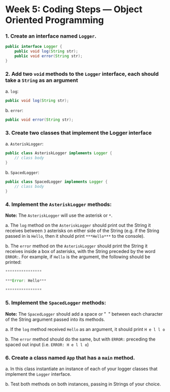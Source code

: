 # Week 5: Coding Steps — Object Oriented Programming

### 1. Create an interface named `Logger`.

```java
public interface Logger {
	public void log(String str);
	public void error(String str);
}
```

### 2. Add two `void` methods to the `Logger` interface, each should take a `String` as an argument

a. `log`:

```java
public void log(String str);
```

b. `error`:

```java
public void error(String str);
```

### 3. Create two classes that implement the Logger interface

a. `AsteriskLogger`:

```java
public class AsteriskLogger implements Logger {
	// class body
}
```

b. `SpacedLogger`:

```java
public class SpacedLogger implements Logger {
	// class body
}
```

### 4. Implement the `AsteriskLogger` methods:  

**Note:** The `AsteriskLogger` will use the asterisk or `*`.


a. The `log` method on the `AsteriskLogger` should print out the String it receives between `3` asterisks on either side of the String (e.g. if the String passed in is `Hello`, then it should print `***Hello***` to the console).

b. The `error` method on the `AsteriskLogger` should print the String it receives inside a box of asterisks, with the String preceded by the word `ERROR:`. For example, if `Hello` is the argument, the following should be printed:

```java
****************

***Error: Hello***

****************
```

### 5. Implement the `SpacedLogger` methods:

**Note:** The `SpacedLogger` should add a space or "` `" between each character of the String argument passed into its methods.


a. If the `log` method received `Hello` as an argument, it should print `H e l l o`

b. The `error` method should do the same, but with `ERROR:` preceding the spaced out input (i.e. `ERROR: H e l l o`)


### 6. Create a class named `App` that has a `main` method.

a. In this class instantiate an instance of each of your logger classes that implement the `Logger` interface.

b. Test both methods on both instances, passing in Strings of your choice.

